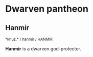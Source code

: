 # Dwarven pantheon

## Hanmir

<!-- ![Aranwel symbol](img/aranwel.svg){ width=150; align=right } -->

<small>
*khuz.*  / hanmir / <span class="cirth-dwarf-font">HANMIR</span>  
</small>

**Hanmir** is a dwarven god-protector.
